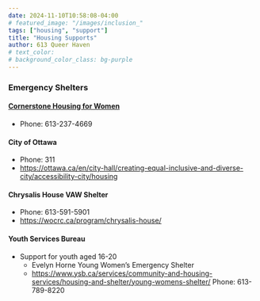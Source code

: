 ```yaml
---
date: 2024-11-10T10:58:08-04:00
# featured_image: "/images/inclusion_"
tags: ["housing", "support"]
title: "Housing Supports"
author: 613 Queer Haven
# text_color:
# background_color_class: bg-purple
---
```


### Emergency Shelters

#### [Cornerstone Housing for Women](https://cornerstonewomen.ca/programs-and-services/shelter/)
- Phone: 613-237-4669


#### City of Ottawa
- Phone: 311
- https://ottawa.ca/en/city-hall/creating-equal-inclusive-and-diverse-city/accessibility-city/housing


#### Chrysalis House VAW Shelter 
 - Phone: 613-591-5901
 - https://wocrc.ca/program/chrysalis-house/

#### Youth Services Bureau 
- Support for youth aged 16-20
  - Evelyn Horne Young Women’s Emergency Shelter
  - https://www.ysb.ca/services/community-and-housing-services/housing-and-shelter/young-womens-shelter/
Phone: 613-789-8220

